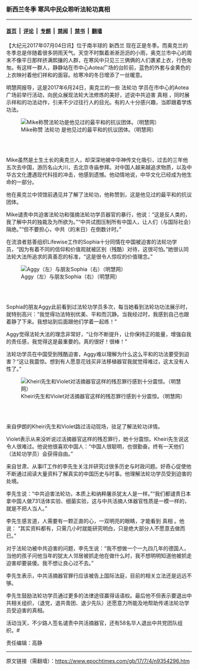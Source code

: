 ### 新西兰冬季 寒风中民众聆听法轮功真相

---

#### [首页](../../../..?n9354296) &nbsp;|&nbsp; [评论](../../../../../epoch-comment?n9354296) &nbsp;|&nbsp; [专题](../../../../../epoch-special?n9354296) &nbsp;|&nbsp; [禁闻](../../../../../epoch-news?n9354296) &nbsp;|&nbsp; [禁书](../../../../../books?n9354296) &nbsp;|&nbsp; [翻墙](https://github.com/gfw-breaker/nogfw/blob/master/README.md?n9354296)


<div class="post_content" id="artbody" itemprop="articleBody">
 <!-- article content begin -->
 <p>
  【大纪元2017年07月04日讯】位于南半球的
  <ok href="https://www.epochtimes.com/gb/tag/%E6%96%B0%E8%A5%BF%E5%85%B0.html">
   新西兰
  </ok>
  现在正是冬季。而奥克兰的冬季总是伴随着很多阴雨天气。天空不时飘着淅淅沥沥的小雨，奥克兰市中心的周末不像平日那样挤满熙攘的人群，在寒风中只见三三俩俩的人们裹紧上衣，行色匆匆。有这样一群人，静静站在市中心Aotea广场的台阶前，蓝色的外套与金黄色的上衣映衬着他们祥和的面容。给寒冷的冬日增添了一丝暖意。
 </p>
 <p>
  明慧网报导，这是2017年6月24日，奥克兰的一些
  <ok href="https://www.epochtimes.com/gb/tag/%E6%B3%95%E8%BD%AE%E5%8A%9F.html">
   法轮功
  </ok>
  学员在市中心的Aotea广场前举行活动，向民众展现法轮大法修炼的美好，述说中共迫害
  <ok href="https://www.epochtimes.com/gb/tag/%E7%9C%9F%E7%9B%B8.html">
   真相
  </ok>
  ，同时展示祥和的功法动作，引来不少过往行人的目光。有的人十分感兴趣，当即跟着学炼功法。
 </p>
 <figure aria-describedby="caption-attachment-9354344" class="wp-caption aligncenter" id="attachment_9354344" style="width: 404px">
  <ok href=" https://i.epochtimes.com/assets/uploads/2017/07/2017-7-3-mh-newzealand-02-ss.jpg" rel="noreferrer noopener" target="_blank">
   <img alt="Mike称赞法轮功是他见过的最平和的抗议团体。（明慧网）" class="size-full wp-image-9354344" src="https://i.epochtimes.com/assets/uploads/2017/07/2017-7-3-mh-newzealand-02-ss.jpg"/>
  </ok>
  <br/><figcaption class="wp-caption-text" id="caption-attachment-9354344">
   Mike称赞
   <ok href="https://www.epochtimes.com/gb/tag/%E6%B3%95%E8%BD%AE%E5%8A%9F.html">
    法轮功
   </ok>
   是他见过的最平和的抗议团体。（明慧网）
  </figcaption><br/>
 </figure><br/>
 <p>
  Mike虽然是土生土长的奥克兰人，却深深地被中华神传文化吸引，过去的三年他五次去中国，游历名山大川，去北京寺庙参拜。对中国人越来越追求物质，以及中华古文化遭遇现代科技的冲击，他感到遗憾。他动情地说，中华文化已经成为他生命的一部分。
 </p>
 <p>
  他在奥克兰中领馆前遇见并了解了法轮功，他称赞到，这是他见过的最平和的抗议团体。
 </p>
 <p>
  Mike谴责中共迫害法轮功和强摘法轮功学员器官的暴行，他说：“这是反人类的，我了解中共的独裁及为所欲为。”“中共试图压制所有中国人，让人们（与国际社会）隔绝。”“但不要担心，中共（的末日）在倒数计时。”
 </p>
 <p>
  在流浪者慈善组织Lifewise工作的Sophia十分同情在中国被迫害的法轮功学员，“因为有着不同的信仰和价值观就被区别（残酷）对待，这很可怕。”她很认同法轮大法所追求的真善忍的标准，“这是很令人惊叹的价值理念。”
 </p>
 <figure aria-describedby="caption-attachment-9354346" class="wp-caption aligncenter" id="attachment_9354346" style="width: 450px">
  <ok href=" https://i.epochtimes.com/assets/uploads/2017/07/2017-7-3-mh-newzealand-03-ss-450x296.jpg" rel="noreferrer noopener" target="_blank">
   <img alt="Aggy（左）与朋友Sophia（右）（明慧网）" class="size-medium wp-image-9354346" src="https://i.epochtimes.com/assets/uploads/2017/07/2017-7-3-mh-newzealand-03-ss-450x296.jpg"/>
  </ok>
  <br/><figcaption class="wp-caption-text" id="caption-attachment-9354346">
   Aggy（左）与朋友Sophia（右）（明慧网）
  </figcaption><br/>
 </figure><br/>
 <p>
  Sophia的朋友Aggy此前看到过法轮功学员多次，每当她看到法轮功功法展示时，就特别高兴：“我觉得功法特别优美、平和而沉静。当我经过时，我感到自己也跟着静了下来。我想站到后面跟他们学着一起练！”
 </p>
 <p>
  Aggy觉得法轮大法的理念非常好，“让你不断提升，让你保持正的能量，增强自我的责任感，我觉得这是最重要的。真的很好！很棒！”
 </p>
 <p>
  法轮功学员在中国受到残酷迫害，Aggy难以理解为什么这么平和的功法要受到迫害？“这让我震惊。想到有人愿意花钱买非法移植器官我就觉得难过，这太没有人性了。”
 </p>
 <figure aria-describedby="caption-attachment-9354349" class="wp-caption aligncenter" id="attachment_9354349" style="width: 450px">
  <ok href=" https://i.epochtimes.com/assets/uploads/2017/07/2017-7-3-mh-newzealand-04-ss-450x365.jpg" rel="noreferrer noopener" target="_blank">
   <img alt="Kheiri先生和Violet对活摘器官这样的残忍罪行感到十分震惊。（明慧网）" class="size-medium wp-image-9354349" src="https://i.epochtimes.com/assets/uploads/2017/07/2017-7-3-mh-newzealand-04-ss-450x365.jpg"/>
  </ok>
  <br/><figcaption class="wp-caption-text" id="caption-attachment-9354349">
   Kheiri先生和Violet对活摘器官这样的残忍罪行感到十分震惊。（明慧网）
  </figcaption><br/>
 </figure><br/>
 <p>
  来自伊朗的Kheiri先生和Violet路过活动现场，驻足了解法轮功详情。
 </p>
 <p>
  Violet表示从来没听说过活摘器官这样的残忍罪行，她十分震惊。Kheiri先生说这令人很难过。他说他很喜欢中国人：“中国人很聪明，也很勤奋。终有一天他们（法轮功学员）会获得自由。”
 </p>
 <p>
  来自甘肃、从事IT工作的李先生关注并研究过很多历史与时政问题。好奇心促使他不断通过阅读大量资料了解真实的中国历史与时事。他理解法轮功学员受到迫害的处境。
 </p>
 <p>
  李先生说：“中共迫害法轮功，本质上和纳粹屠杀犹太人是一样。”“我们都谴责日本拿中国人做731活体实验、细菌实验，这与中共活摘人体器官性质是一模一样的，就是不把人当人。”
 </p>
 <p>
  李先生感言道，人需要有一颗正直的心，一双明亮的眼睛，才能看到
  <ok href="https://www.epochtimes.com/gb/tag/%E7%9C%9F%E7%9B%B8.html">
   真相
  </ok>
  。他说： “其实资料都有，只需几小时就能研究明白，只是绝大部分人不愿意去做而已。”
 </p>
 <p>
  对于法轮功被中共迫害的问题，李先生说：“我不想做一个一九四几年的德国人，当他的孩子问他当年的犹太人邻居被抓走他在做什么时，我不想明明知道他被抓走迫害却要装傻。我不想让良心过不去。”
 </p>
 <p>
  李先生表示，中共活摘器官罪行应该被告上国际法庭，目前的相关立法还是远远不够。
 </p>
 <p>
  李先生鼓励法轮功学员通过更多的法律途径赢得话语权。最后他不但表示要退出中共相关组织，（退党，退共青团、退少先队）还愿意力所能及地帮助传递法轮功学员受迫害的真相。
 </p>
 <p>
  活动当天，不少路人签名谴责中共活摘器官，还有58名华人退出中共党团队组织。#
 </p>
 <p>
  责任编辑：高静
 </p>
 <!-- article content end -->
 <div id="below_article_ad">
 </div>
</div>


---

原文链接（需翻墙）：https://www.epochtimes.com/gb/17/7/4/n9354296.htm